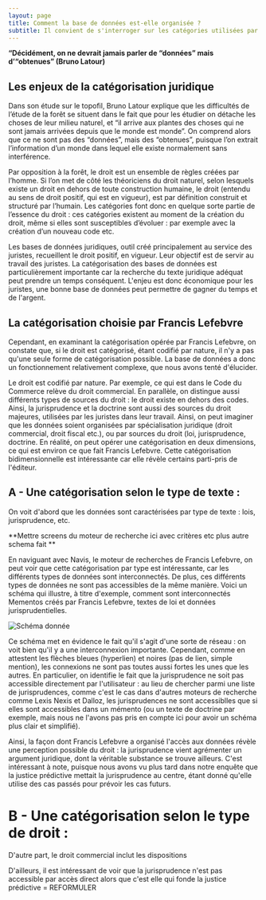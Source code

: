 ```yaml
---
layout: page
title: Comment la base de données est-elle organisée ?
subtitle: Il convient de s'interroger sur les catégories utilisées par Francis Lefebvre pour représenter les données juridiques.
---
```



**“Décidément, on ne devrait jamais parler de “données” mais d’“obtenues” (Bruno Latour)** 

## Les enjeux de la catégorisation juridique

Dans son étude sur le topofil, Bruno Latour explique que les difficultés de l’étude de la forêt se situent dans le fait que pour les étudier on détache les choses de leur milieu naturel, et “il arrive aux plantes des choses qui ne sont jamais arrivées depuis que le monde est monde”. On comprend alors que ce ne sont pas des “données”, mais des “obtenues”, puisque l’on extrait l’information d’un monde dans lequel elle existe normalement sans interférence. 

Par opposition à la forêt, le droit est un ensemble de règles créées par l’homme. Si l’on met de côté les théoriciens du droit naturel, selon lesquels existe un droit en dehors de toute construction humaine, le droit (entendu au sens de droit positif, qui est en vigueur), est par définition construit et structuré par l’humain. Les catégories font donc en quelque sorte partie de l’essence du droit : ces catégories existent au moment de la création du droit, même si elles sont susceptibles d’évoluer : par exemple avec la création d’un nouveau code etc. 

Les bases de données juridiques, outil créé principalement au service des juristes, recueillent le droit positif, en vigueur. Leur objectif est de servir au travail des juristes. La catégorisation des bases de données est particulièrement importante car la recherche du texte juridique adéquat peut prendre un temps conséquent. L'enjeu est donc économique pour les juristes, une bonne base de données peut permettre de gagner du temps et de l'argent. 

## La catégorisation choisie par Francis Lefebvre 

Cependant, en examinant la catégorisation opérée par Francis Lefebvre, on constate que, si le droit est catégorisé, étant codifié par nature, il n'y a pas qu'une seule forme de catégorisation possible. La base de données a donc un fonctionnement relativement complexe, que nous avons tenté d'élucider.

Le droit est codifié par nature. Par exemple, ce qui est dans le Code du Commerce relève du droit commercial. En parallèle, on distingue aussi différents types de sources du droit : le droit existe en dehors des codes. Ainsi, la jurisprudence et la doctrine sont aussi des sources du droit majeures, utilisées par les juristes dans leur travail. Ainsi, on peut imaginer que les données soient organisées par spécialisation juridique (droit commercial, droit fiscal etc.), ou par sources du droit (loi, jurisprudence, doctrine. En réalité, on peut opérer une catégorisation en deux dimensions, ce qui est environ ce que fait Francis Lefebvre. Cette catégorisation bidimensionnelle est intéressante car elle révèle certains parti-pris de l'éditeur.

## A - Une catégorisation selon le type de texte : 

On voit d'abord que les données sont caractérisées par type de texte : lois, jurisprudence, etc.

**Mettre screens du moteur de recherche ici avec critères etc plus autre schema fait **


En naviguant avec Navis, le moteur de recherches de Francis Lefebvre, on peut voir que cette catégorisation par type est intéressante, car les différents types de données sont interconnectés. De plus, ces différents types de données ne sont pas accessibles de la même manière. Voici un schéma qui illustre, à titre d'exemple, comment sont interconnectés Mementos créés par Francis Lefebvre, textes de loi et données jurisprudentielles. 

![Schéma donnée](/images/schema_donnees)

Ce schéma met en évidence le fait qu'il s'agit d'une sorte de réseau : on voit bien qu'il y a une interconnexion importante. Cependant, comme en attestent les flèches bleues (hyperlien) et noires (pas de lien, simple mention), les connexions ne sont pas toutes aussi fortes les unes que les autres. En particulier, on identifie le fait que la jurisprudence ne soit pas accessible directement par l'utilisateur : au lieu de chercher parmi une liste de jurisprudences, comme c'est le cas dans d'autres moteurs de recherche comme Lexis Nexis et Dalloz, les jurisprudences ne sont accessiblles que si elles sont accessibles dans un mémento (ou un texte de doctrine par exemple, mais nous ne l'avons pas pris en compte ici pour avoir un schéma plus clair et simplifié).

Ainsi, la façon dont Francis Lefebvre a organisé l'accès aux données révèle une perception possible du droit : la jurisprudence vient agrémenter un argument juridique, dont la véritable substance se trouve ailleurs. C'est intéressant à note, puisque nous avons vu plus tard dans notre enquête que la justice prédictive mettait la jurisprudence au centre, étant donné qu'elle utilise des cas passés pour prévoir les cas futurs.

# B - Une catégorisation selon le type de droit :

D'autre part, 
le droit commercial inclut les dispositions 




D'ailleurs, il est intéressant de voir que la jurisprudence n'est pas accessible par accès direct alors que c'est elle qui fonde la justice prédictive = REFORMULER





